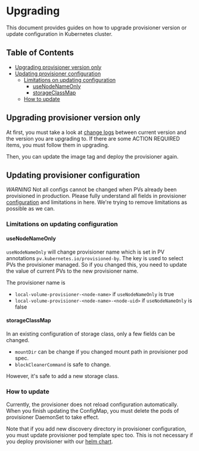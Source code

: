 # Upgrading

This document provides guides on how to upgrade provisioner version or update
configuration in Kubernetes cluster.

## Table of Contents

- [Upgrading provisioner version only](#upgrading-provisioner-version-only)
- [Updating provisioner configuration](#updating-provisioner-configuration)
  * [Limitations on updating configuration](#limitations-on-updating-configuration)
    + [useNodeNameOnly](#usenodenameonly)
    + [storageClassMap](#storageclassmap)
  * [How to update](#how-to-update)

## Upgrading provisioner version only

At first, you must take a look at [change logs](/CHANGELOG.md) between current version and the
version you are upgrading to. If there are some ACTION REQUIRED items, you must
follow them in upgrading.

Then, you can update the image tag and deploy the provisioner again.

## Updating provisioner configuration

*WARNING* Not all configs cannot be changed when PVs already been provisioned
in production. Please fully understand all fields in provisioner
[configuration](/docs/provisioner.md#configuration) and limitations in
here. We're trying to remove limitations as possible as we can.

### Limitations on updating configuration

#### useNodeNameOnly

`useNodeNameOnly` will change provisioner name which is set in PV annotations
`pv.kubernetes.io/provisioned-by`. The key is used to select PVs the
provisioner managed. So if you changed this, you need to update the value of
current PVs to the new provisioner name.

The provisioner name is

- `local-volume-provisioner-<node-name>` if `useNodeNameOnly` is true
- `local-volume-provisioner-<node-name>-<node-uid>` if `useNodeNameOnly` is false

#### storageClassMap

In an existing configuration of storage class, only a few fields can be
changed.

- `mountDir` can be change if you changed mount path in provisioner pod spec. 
- `blockCleanerCommand` is safe to change.

However, it's safe to add a new storage class.

### How to update

Currently, the provisioner does not reload configuration automatically. When
you finish updating the ConfigMap, you must delete the pods of provisioner
DaemonSet to take effect.

Note that if you add new discovery directory in provisioner configuration, you
must update provisioner pod template spec too. This is not necessary if you
deploy provisioner with our [helm chart](/helm/provisioner).
